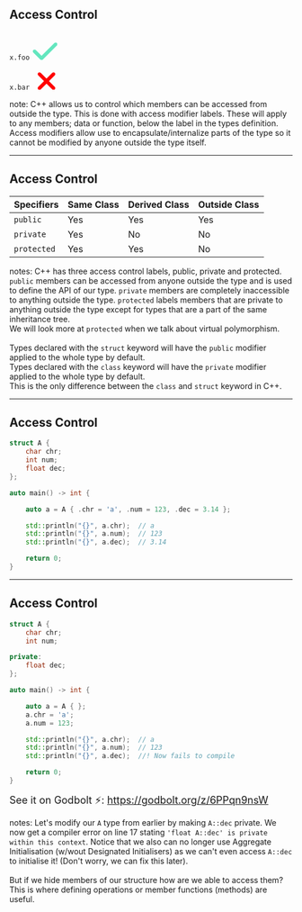<!-- .slide: id="Access Control" data-auto-animate -->

## Access Control

<!-- Change first diagram to be circle, split in half with one member blocked in and another having an opening in the circle with arrow going in and out -->

<div><span class="fragment" data-fragment-index="1"><code class="cpp hljs language-cpp">x.foo</code></span>
<svg class="fragment" data-fragment-index="3" xmlns="http://www.w3.org/2000/svg" height="50" width="45" viewBox="-10 -100 448 512"><!--Font Awesome Free 6.5.1 by @fontawesome - https://fontawesome.com License - https://fontawesome.com/license/free Copyright 2024 Fonticons, Inc.--><path fill="#63E6BE" d="M438.6 105.4c12.5 12.5 12.5 32.8 0 45.3l-256 256c-12.5 12.5-32.8 12.5-45.3 0l-128-128c-12.5-12.5-12.5-32.8 0-45.3s32.8-12.5 45.3 0L160 338.7 393.4 105.4c12.5-12.5 32.8-12.5 45.3 0z"/></svg></div>

<div><span class="fragment" data-fragment-index="2"><code class="cpp hljs language-cpp">x.bar</code></span>
<svg class="fragment" data-fragment-index="4" xmlns="http://www.w3.org/2000/svg" height="50" width="50" viewBox="-10 -100 384 512"><!--Font Awesome Free 6.5.1 by @fontawesome - https://fontawesome.com License - https://fontawesome.com/license/free Copyright 2024 Fonticons, Inc.--><path fill="#ff0000" d="M342.6 150.6c12.5-12.5 12.5-32.8 0-45.3s-32.8-12.5-45.3 0L192 210.7 86.6 105.4c-12.5-12.5-32.8-12.5-45.3 0s-12.5 32.8 0 45.3L146.7 256 41.4 361.4c-12.5 12.5-12.5 32.8 0 45.3s32.8 12.5 45.3 0L192 301.3 297.4 406.6c12.5 12.5 32.8 12.5 45.3 0s12.5-32.8 0-45.3L237.3 256 342.6 150.6z"/></svg></div>

note: C++ allows us to control which members can be accessed from outside the type. This is done with access modifier labels. These will apply to any members; data or function, below the label in the types definition. Access modifiers allow use to encapsulate/internalize parts of the type so it cannot be modified by anyone outside the type itself.

---

<!-- .slide: data-auto-animate -->

## Access Control

| Specifiers   | Same Class | Derived Class | Outside Class |
|--------------|------------|---------------|---------------|
| `public`     | Yes        | Yes           | Yes           |
| `private`    | Yes        | No            | No            |
| `protected`  | Yes        | Yes           | No            |

notes: C++ has three access control labels, public, private and protected. `public` members can be accessed from anyone outside the type and is used to define the API of our type. `private` members are completely inaccessible to anything outside the type. `protected` labels members that are private to anything outside the type except for types that are a part of the same inheritance tree.<br>We will look more at `protected` when we talk about virtual polymorphism.<br><br>Types declared with the `struct` keyword will have the `public` modifier applied to the whole type by default.<br>Types declared with the `class` keyword will have the `private` modifier applied to the whole type by default.<br>This is the only difference between the `class` and `struct` keyword in C++.

---

<!-- .slide: data-auto-animate -->

## Access Control

```cxx [1:]
struct A {
    char chr;
    int num;
    float dec;
};

auto main() -> int {

    auto a = A { .chr = 'a', .num = 123, .dec = 3.14 };

    std::println("{}", a.chr);  // a
    std::println("{}", a.num);  // 123
    std::println("{}", a.dec);  // 3.14

    return 0;
}
```
<!-- .element: data-id="Member-Access-Ex" -->

---

<!-- .slide: data-auto-animate -->

## Access Control

```cxx [1: 5-6,17|5-6|17|11-13]
struct A {
    char chr;
    int num;

private:
    float dec;
};

auto main() -> int {

    auto a = A { };
    a.chr = 'a';
    a.num = 123;

    std::println("{}", a.chr);  // a
    std::println("{}", a.num);  // 123
    std::println("{}", a.dec);  //! Now fails to compile

    return 0;
}
```
<!-- .element: data-id="Member-Access-Ex" -->

<span class="fragment" style="font-size: large;">See it on Godbolt ⚡: <a href="https://godbolt.org/z/6PPqn9nsW">https://godbolt.org/z/6PPqn9nsW</a></span>

notes: Let's modify our `A` type from earlier by making `A::dec` private. We now get a compiler error on line 17 stating `'float A::dec' is private within this context`. Notice that we also can no longer use Aggregate Initialisation (w/wout Designated Initialisers) as we can't even access `A::dec` to initialise it! (Don't worry, we can fix this later).<br><br>But if we hide members of our structure how are we able to access them? This is where defining operations or member functions (methods) are useful.
